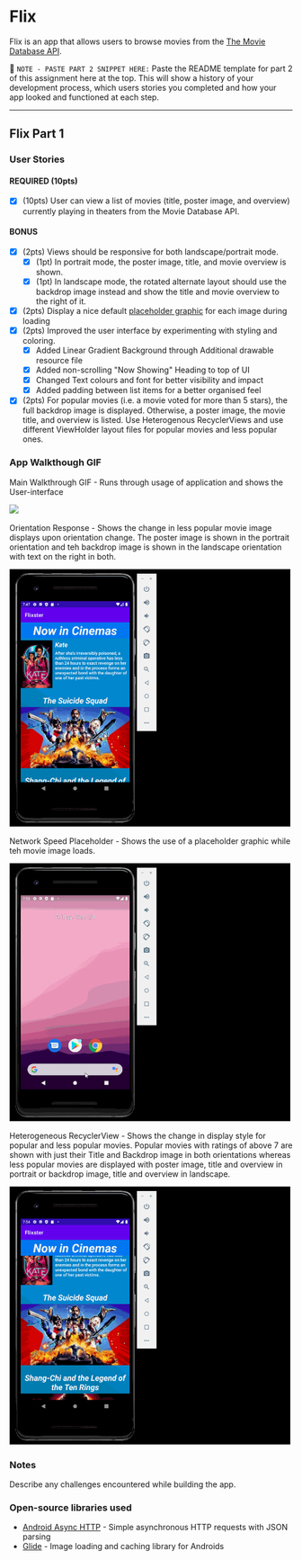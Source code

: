# Flix
Flix is an app that allows users to browse movies from the [The Movie Database API](http://docs.themoviedb.apiary.io/#).

📝 `NOTE - PASTE PART 2 SNIPPET HERE:` Paste the README template for part 2 of this assignment here at the top. This will show a history of your development process, which users stories you completed and how your app looked and functioned at each step.

---

## Flix Part 1

### User Stories

#### REQUIRED (10pts)
- [x] (10pts) User can view a list of movies (title, poster image, and overview) currently playing in theaters from the Movie Database API.

#### BONUS
- [x] (2pts) Views should be responsive for both landscape/portrait mode.
   - [x] (1pt) In portrait mode, the poster image, title, and movie overview is shown.
   - [x] (1pt) In landscape mode, the rotated alternate layout should use the backdrop image instead and show the title and movie overview to the right of it.

- [x] (2pts) Display a nice default [placeholder graphic](https://guides.codepath.org/android/Displaying-Images-with-the-Glide-Library#advanced-usage) for each image during loading
- [x] (2pts) Improved the user interface by experimenting with styling and coloring.
   - [x]    Added Linear Gradient Background through Additional drawable resource file
   - [x]    Added non-scrolling "Now Showing" Heading to top of UI
   - [x]    Changed Text colours and font for better visibility and impact
   - [x]    Added padding between list items for a better organised feel

- [x] (2pts) For popular movies (i.e. a movie voted for more than 5 stars), the full backdrop image is displayed. Otherwise, a poster image, the movie title, and overview is listed. Use Heterogenous RecyclerViews and use different ViewHolder layout files for popular movies and less popular ones.

### App Walkthough GIF

Main Walkthrough GIF - Runs through usage of application and shows the User-interface

<img src="Walkthroughs/MainWalkthrough.gif" width=500><br>

Orientation Response - Shows the change in less popular movie image displays upon orientation change. The poster image is shown in the portrait orientation and teh backdrop image is shown in the landscape orientation with text on the right in both.

<img src="Walkthroughs/OrientationResponse.gif" width=500><br>

Network Speed Placeholder - Shows the use of a placeholder graphic while teh movie image loads.

<img src="Walkthroughs/PlaceholderDemo.gif" width=500><br>

Heterogeneous RecyclerView - Shows the change in display style for popular and less popular movies. Popular movies with ratings of above 7 are shown with just their Title and Backdrop image in both orientations whereas less popular movies are displayed with poster image, title and overview in portrait or backdrop image, title and overview in landscape.

<img src="Walkthroughs/Popularity.gif" width=500><br>

### Notes
Describe any challenges encountered while building the app.

### Open-source libraries used

- [Android Async HTTP](https://github.com/codepath/CPAsyncHttpClient) - Simple asynchronous HTTP requests with JSON parsing
- [Glide](https://github.com/bumptech/glide) - Image loading and caching library for Androids
